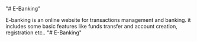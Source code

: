 "# E-Banking" 

E-banking is an online website for transactions management and banking. it includes some basic features like funds transfer and account creation, registration etc..
"# E-Banking" 

